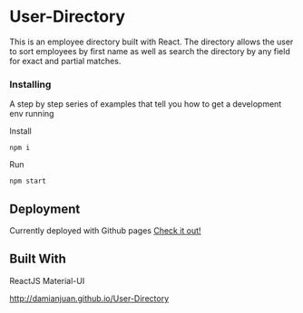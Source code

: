 # User-Directory
 This is an employee directory built with React. The directory allows the user to sort employees by first name as well as search the directory by any field for exact and partial matches.

### Installing

A step by step series of examples that tell you how to get a development
env running

Install 

    npm i

Run

    npm start

## Deployment

Currently deployed with Github pages [Check it out!](http://damianjuan.github.io/User-Directory)

## Built With

ReactJS
Material-UI






























































http://damianjuan.github.io/User-Directory